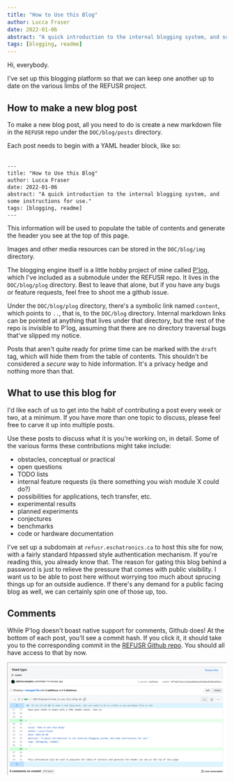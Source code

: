 ```yaml
---
title: "How to Use this Blog"
author: Lucca Fraser
date: 2022-01-06
abstract: "A quick introduction to the internal blogging system, and some instructions for use."
tags: [blogging, readme]
---
```


Hi, everybody. 

I've set up this blogging platform so that we can keep one another up to date on the various limbs of the REFUSR project.

## How to make a new blog post

To make a new blog post, all you need to do is create a new markdown file in the `REFUSR` repo under the `DOC/blog/posts` directory.

Each post needs to begin with a YAML header block, like so:

```

---
title: "How to Use this Blog"
author: Lucca Fraser
date: 2022-01-06
abstract: "A quick introduction to the internal blogging system, and some instructions for use."
tags: [blogging, readme]
---

```

This information will be used to populate the table of contents and generate the header you see at the top of this page.

Images and other media resources can be stored in the `DOC/blog/img` directory.

The blogging engine itself is a little hobby project of mine called [P'log](https://github.com/oblivia-simplex/plog), which I've included as a submodule under the REFUSR repo. It lives in the `DOC/blog/plog` directory. Best to leave that alone, but if you have any bugs or feature requests, feel free to shoot me a github issue.

Under the `DOC/blog/plog` directory, there's a symbolic link named `content`, which points to `..`, that is, to the `DOC/blog` directory. Internal markdown links can be pointed at anything that lives under that directory, but the rest of the repo is invisible to P'log, assuming that there are no directory traversal bugs that've slipped my notice.

Posts that aren't quite ready for prime time can be marked with the `draft` tag, which will hide them from the table of contents. This shouldn't be considered a *secure* way to hide information. It's a privacy hedge and nothing more than that.

## What to use this blog for

I'd like each of us to get into the habit of contributing a post every week or two, at a minimum. If you have more than one topic to discuss, please feel free to carve it up into multiple posts.

Use these posts to discuss what it is you're working on, in detail. Some of the various forms these contributions might take include:

- obstacles, conceptual or practical
- open questions
- TODO lists
- internal feature requests (is there something you wish module X could do?)
- possibilities for applications, tech transfer, etc.
- experimental results
- planned experiments
- conjectures
- benchmarks
- code or hardware documentation

I've set up a subdomain at `refusr.eschatronics.ca` to host this site for now, with a fairly standard htpasswd style authentication mechanism. If you're reading this, you already know that. The reason for gating this blog behind a password is just to relieve the pressure that comes with public visibility. I want us to be able to post here without worrying too much about sprucing things up for an outside audience. If there's any demand for a public facing blog as well, we can certainly spin one of those up, too.

## Comments

While P'log doesn't boast native support for comments, Github does! At the bottom of each post, you'll see a commit hash. If you click it, it should take you to the corresponding commit in the [REFUSR Github repo](https://github.com/REFUSR/REFUSR). You should all have access to that by now. 

![Commit screenshot](../img/commit-screenshot.png)
